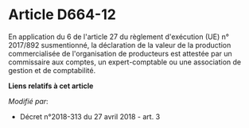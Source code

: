 # Article D664-12

En application du 6 de l'article 27 du règlement d'exécution (UE) n° 2017/892 susmentionné, la déclaration de la valeur de la
production commercialisée de l'organisation de producteurs est attestée par un commissaire aux comptes, un expert-comptable
ou une association de gestion et de comptabilité.

**Liens relatifs à cet article**

_Modifié par_:

  - Décret n°2018-313 du 27 avril 2018 - art. 3
